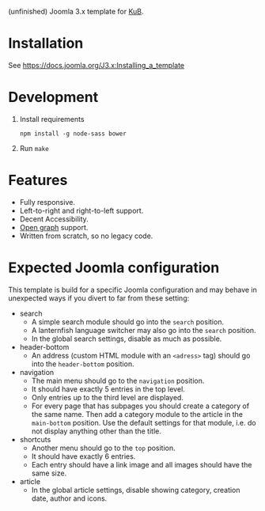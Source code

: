 (unfinished) Joomla 3.x template for [KuB](http://kub-berlin.org).

# Installation

See https://docs.joomla.org/J3.x:Installing_a_template

# Development

1.  Install requirements

        npm install -g node-sass bower

2.  Run `make`

# Features

-   Fully responsive.
-   Left-to-right and right-to-left support.
-   Decent Accessibility.
-   [Open graph](http://ogp.me) support.
-   Written from scratch, so no legacy code.

# Expected Joomla configuration

This template is build for a specific Joomla configuration and may behave in
unexpected ways if you divert to far from these setting:

-   search
    -   A simple search module should go into the `search` position.
    -   A lanternfish language switcher may also go into the `search` position.
    -   In the global search settings, disable as much as possible.
-   header-bottom
    -   An address (custom HTML module with an `<adress>` tag) should go into
        the `header-bottom` position.
-   navigation
    -   The main menu should go to the `navigation` position.
    -   It should have exactly 5 entries in the top level.
    -   Only entries up to the third level are displayed.
    -   For every page that has subpages you should create a category of the
        same name. Then add a category module to the article in the
        `main-bottom` position. Use the default settings for that module, i.e.
        do not display anything other than the title.
-   shortcuts
    -   Another menu should go to the `top` position.
    -   It should have exactly 6 entries.
    -   Each entry should have a link image and all images should have the same
        size.
-   article
    -   In the global article settings, disable showing category, creation date,
        author and icons.
